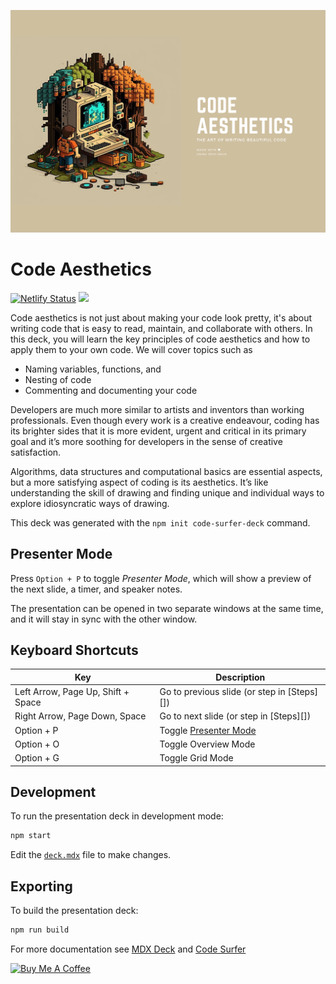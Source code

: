 ![](docs/code_aesthetics.png)
# Code Aesthetics

[![Netlify Status](https://api.netlify.com/api/v1/badges/ed52a0c8-ace9-4664-8bad-296cc874185f/deploy-status)](https://app.netlify.com/sites/code-aesthetics/deploys)
<img src="https://badgen.net/badge/license/MIT/blue" />

Code aesthetics is not just about making your code look pretty, it's about writing code that is easy to read, maintain, and collaborate with others. In this deck, you will learn the key principles of code aesthetics and how to apply them to your own code. We will cover topics such as
 * Naming variables, functions, and 
 * Nesting of code 
 * Commenting and documenting your code
 
Developers are much more similar to artists and inventors than working professionals. Even though every work is a creative endeavour, coding has its brighter sides that it is more evident, urgent and critical in its primary goal and it’s more soothing for developers in the sense of creative satisfaction.

Algorithms, data structures and computational basics are essential aspects, but a more satisfying aspect of coding is its aesthetics. It’s like understanding the skill of drawing and finding unique and individual ways to explore idiosyncratic ways of drawing.

This deck was generated with the `npm init code-surfer-deck` command.

## Presenter Mode

Press `Option + P` to toggle *Presenter Mode*,
which will show a preview of the next slide, a timer, and speaker notes.

The presentation can be opened in two separate windows at the same time,
and it will stay in sync with the other window.

## Keyboard Shortcuts

| Key         | Description                                  |
| ----------- | -------------------------------------------- |
| Left Arrow, Page Up, Shift + Space  | Go to previous slide (or step in [Steps][]) |
| Right Arrow, Page Down, Space | Go to next slide (or step in [Steps][])     |
| Option + P  | Toggle [Presenter Mode](#presenter-mode)     |
| Option + O  | Toggle Overview Mode
| Option + G  | Toggle Grid Mode

## Development

To run the presentation deck in development mode:

```sh
npm start
```

Edit the [`deck.mdx`](deck.mdx) file to make changes.

## Exporting

To build the presentation deck:

```sh
npm run build
```

For more documentation see [MDX Deck](https://github.com/jxnblk/mdx-deck) and [Code Surfer](https://codesurfer.pomb.us/)

<a href="https://www.buymeacoffee.com/kuncheria" target="_blank"><img src="https://cdn.buymeacoffee.com/buttons/v2/default-yellow.png" alt="Buy Me A Coffee" style="height: 60px !important;width: 217px !important;" ></a>
